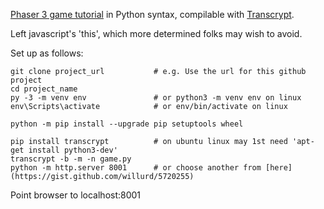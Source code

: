 [Phaser 3 game tutorial](http://phaser.io/tutorials/making-your-first-phaser-3-game)
in Python syntax, compilable with [Transcrypt](https://transcrypt.org/).

Left javascript's 'this', which more determined folks may wish to
avoid.

Set up as follows:

    git clone project_url           # e.g. Use the url for this github project
    cd project_name
    py -3 -m venv env               # or python3 -m venv env on linux
    env\Scripts\activate            # or env/bin/activate on linux
    
    python -m pip install --upgrade pip setuptools wheel
    
    pip install transcrypt          # on ubuntu linux may 1st need 'apt-get install python3-dev'
    transcrypt -b -m -n game.py
    python -m http.server 8001      # or choose another from [here](https://gist.github.com/willurd/5720255)

Point browser to localhost:8001
